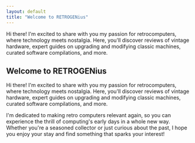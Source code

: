```yaml
---
layout: default
title: "Welcome to RETROGENius"
---
```

Hi there! I'm excited to share with you my passion for retrocomputers, where technology meets nostalgia. Here, you'll discover reviews of vintage hardware, expert guides on upgrading and modifying classic machines, curated software compilations, and more.

<!--more-->

## Welcome to RETROGENius

Hi there! I'm excited to share with you my passion for retrocomputers, where technology meets nostalgia. Here, you'll discover reviews of vintage hardware, expert guides on upgrading and modifying classic machines, curated software compilations, and more.

I'm dedicated to making retro computers relevant again, so you can experience the thrill of computing's early days in a whole new way. Whether you're a seasoned collector or just curious about the past, I hope you enjoy your stay and find something that sparks your interest!